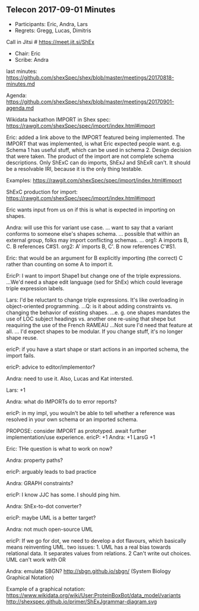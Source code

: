 ## Telecon 2017-09-01 Minutes

 * Participants: Eric, Andra, Lars
 * Regrets: Gregg, Lucas, Dimitris

Call in Jitsi # https://meet.jit.si/ShEx
 * Chair: Eric
 * Scribe: Andra

last minutes: https://github.com/shexSpec/shex/blob/master/meetings/20170818-minutes.md

Agenda: https://github.com/shexSpec/shex/blob/master/meetings/20170901-agenda.md

Wikidata hackathon
IMPORT in Shex
  spec: https://rawgit.com/shexSpec/spec/import/index.html#import

Eric: added a link above to the IMPORT featured being implemented. The IMPORT that was implemented, is what Eric expected people want. e.g. Schema 1 has useful stuff, which can be used in schema 2.  Design decision that were taken. The product of the import are not complete schema descriptions. Only ShExC can do imports, ShExJ and ShExR can't. 
It should be a resolvable IRI, because it is the only thing testable. 

Examples: https://rawgit.com/shexSpec/spec/import/index.html#import
  
ShExC production for import: https://rawgit.com/shexSpec/spec/import/index.html#import

Eric wants input from us on if this is what is expected in importing on shapes.

Andra: will use this for variant use case.
... want to say that a variant conforms to someone else's shapes schema.
... possible that within an external group, folks may import conflicting schemas.
... org1: A imports B, C. B references C#S1. org2: A' imports B, C'. B now references C'#S1.

Eric: that would be an argument for B explicitly importing (the correct) C rather than counting on some A to import it.

EricP: I want to import Shape1 but change one of the triple expressions.
...We'd need a shape edit language (sed for ShEx) which could leverage triple expression labels.

Lars: I'd be reluctant to change triple expressions. It's like overloading in object-oriented programming.
...Q: is it about adding constraints vs. changing the behavior of existing shapes.
...e. g. one shapes mandates the use of LOC subject headings vs. another one re-using that shepe but reaquiring the use of the French RAMEAU
...Not sure I'd need that feature at all.
... I'd expect shapes to be modular. If you change stuff, it's no longer shape reuse.

ericP: if you have a start shape or start actions in an imported schema, the import fails. 

ericP: advice to editor/implementor?

Andra: need to use it. Also, Lucas and Kat intersted.

Lars: +1

Andra: what do IMPORTs do to error reports?

ericP: in my impl, you wouln't be able to tell whether a reference was resolved in your own schema or an imported schema.

PROPOSE: consider IMPORT as prototyped. await further implementation/use experience.
ericP: +1
Andra: +1
LarsG +1

Eric: THe question is what to work on now? 

Andra: property paths?

ericP: arguably leads to bad practice

Andra: GRAPH constraints?

ericP: I know JJC has some. I should ping him.

Andra: ShEx-to-dot converter?

ericP: maybe UML is a better target?

Andra: not much open-source UML

ericP: If we go for dot, we need to develop a dot flavours, which basically means reinventing UML.
 two issues:
     1. UML has a real bias towards relational data. It separates values from relations. 
    2 Can't write out choices. UML can't work with OR

Andra: emulate SBGN? http://sbgn.github.io/sbgn/ (System Biology Graphical Notation)

Example of a graphical notation: https://www.wikidata.org/wiki/User:ProteinBoxBot/data_model/variants
http://shexspec.github.io/primer/ShExJgrammar-diagram.svg

